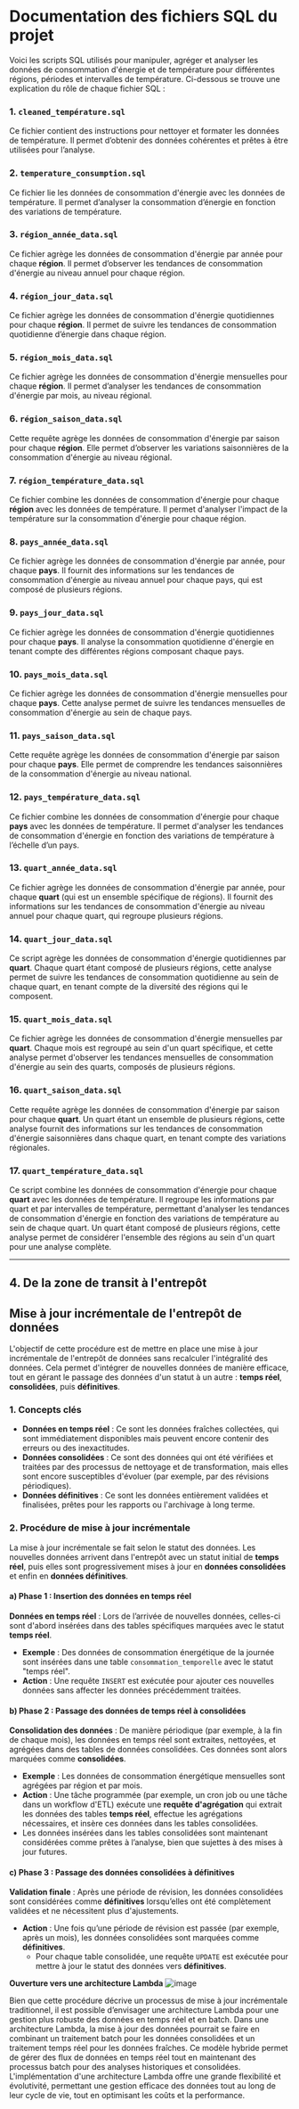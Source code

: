 # Documentation des fichiers SQL du projet

Voici les scripts SQL utilisés pour manipuler, agréger et analyser les données de consommation d'énergie et de température pour différentes régions, périodes et intervalles de température. Ci-dessous se trouve une explication du rôle de chaque fichier SQL :

### 1. `cleaned_température.sql`
Ce fichier contient des instructions pour nettoyer et formater les données de température. Il permet d’obtenir des données cohérentes et prêtes à être utilisées pour l’analyse.

### 2. `temperature_consumption.sql`
Ce fichier lie les données de consommation d'énergie avec les données de température. Il permet d’analyser la consommation d’énergie en fonction des variations de température.

### 3. `région_année_data.sql`
Ce fichier agrège les données de consommation d'énergie par année pour chaque **région**. Il permet d’observer les tendances de consommation d'énergie au niveau annuel pour chaque région.

### 4. `région_jour_data.sql`
Ce fichier agrège les données de consommation d'énergie quotidiennes pour chaque **région**. Il permet de suivre les tendances de consommation quotidienne d’énergie dans chaque région.

### 5. `région_mois_data.sql`
Ce fichier agrège les données de consommation d'énergie mensuelles pour chaque **région**. Il permet d’analyser les tendances de consommation d'énergie par mois, au niveau régional.

### 6. `région_saison_data.sql`
Cette requête agrège les données de consommation d'énergie par saison pour chaque **région**. Elle permet d’observer les variations saisonnières de la consommation d'énergie au niveau régional.

### 7. `région_température_data.sql`
Ce fichier combine les données de consommation d'énergie pour chaque **région** avec les données de température. Il permet d'analyser l'impact de la température sur la consommation d'énergie pour chaque région.

### 8. `pays_année_data.sql`
Ce fichier agrège les données de consommation d'énergie par année, pour chaque **pays**. Il fournit des informations sur les tendances de consommation d'énergie au niveau annuel pour chaque pays, qui est composé de plusieurs régions.

### 9. `pays_jour_data.sql`
Ce fichier agrège les données de consommation d'énergie quotidiennes pour chaque **pays**. Il analyse la consommation quotidienne d'énergie en tenant compte des différentes régions composant chaque pays.

### 10. `pays_mois_data.sql`
Ce fichier agrège les données de consommation d'énergie mensuelles pour chaque **pays**. Cette analyse permet de suivre les tendances mensuelles de consommation d'énergie au sein de chaque pays.

### 11. `pays_saison_data.sql`
Cette requête agrège les données de consommation d'énergie par saison pour chaque **pays**. Elle permet de comprendre les tendances saisonnières de la consommation d'énergie au niveau national.

### 12. `pays_température_data.sql`
Ce fichier combine les données de consommation d'énergie pour chaque **pays** avec les données de température. Il permet d'analyser les tendances de consommation d'énergie en fonction des variations de température à l’échelle d’un pays.

### 13. `quart_année_data.sql`
Ce fichier agrège les données de consommation d'énergie par année, pour chaque **quart** (qui est un ensemble spécifique de régions). Il fournit des informations sur les tendances de consommation d'énergie au niveau annuel pour chaque quart, qui regroupe plusieurs régions.

### 14. `quart_jour_data.sql`
Ce script agrège les données de consommation d'énergie quotidiennes par **quart**. Chaque quart étant composé de plusieurs régions, cette analyse permet de suivre les tendances de consommation quotidienne au sein de chaque quart, en tenant compte de la diversité des régions qui le composent.

### 15. `quart_mois_data.sql`
Ce fichier agrège les données de consommation d'énergie mensuelles par **quart**. Chaque mois est regroupé au sein d'un quart spécifique, et cette analyse permet d'observer les tendances mensuelles de consommation d'énergie au sein des quarts, composés de plusieurs régions.

### 16. `quart_saison_data.sql`
Cette requête agrège les données de consommation d'énergie par saison pour chaque **quart**. Un quart étant un ensemble de plusieurs régions, cette analyse fournit des informations sur les tendances de consommation d'énergie saisonnières dans chaque quart, en tenant compte des variations régionales.

### 17. `quart_température_data.sql`
Ce script combine les données de consommation d'énergie pour chaque **quart** avec les données de température. Il regroupe les informations par quart et par intervalles de température, permettant d'analyser les tendances de consommation d'énergie en fonction des variations de température au sein de chaque quart. Un quart étant composé de plusieurs régions, cette analyse permet de considérer l'ensemble des régions au sein d'un quart pour une analyse complète.

--------------------------------------------------------------------------------------------------------------------------------------------------------------------------------------------------------------------
## 4. De la zone de transit à l'entrepôt
## Mise à jour incrémentale de l'entrepôt de données

L'objectif de cette procédure est de mettre en place une mise à jour incrémentale de l'entrepôt de données sans recalculer l'intégralité des données. Cela permet d'intégrer de nouvelles données de manière efficace, tout en gérant le passage des données d'un statut à un autre : **temps réel**, **consolidées**, puis **définitives**.

### 1. Concepts clés

- **Données en temps réel** : Ce sont les données fraîches collectées, qui sont immédiatement disponibles mais peuvent encore contenir des erreurs ou des inexactitudes.
- **Données consolidées** : Ce sont des données qui ont été vérifiées et traitées par des processus de nettoyage et de transformation, mais elles sont encore susceptibles d'évoluer (par exemple, par des révisions périodiques).
- **Données définitives** : Ce sont les données entièrement validées et finalisées, prêtes pour les rapports ou l'archivage à long terme.

### 2. Procédure de mise à jour incrémentale

La mise à jour incrémentale se fait selon le statut des données. Les nouvelles données arrivent dans l'entrepôt avec un statut initial de **temps réel**, puis elles sont progressivement mises à jour en **données consolidées** et enfin en **données définitives**.

#### a) Phase 1 : Insertion des données en temps réel

**Données en temps réel** : Lors de l’arrivée de nouvelles données, celles-ci sont d'abord insérées dans des tables spécifiques marquées avec le statut **temps réel**.
- **Exemple** : Des données de consommation énergétique de la journée sont insérées dans une table `consommation_temporelle` avec le statut "temps réel".
- **Action** : Une requête `INSERT` est exécutée pour ajouter ces nouvelles données sans affecter les données précédemment traitées.

#### b) Phase 2 : Passage des données de temps réel à consolidées

**Consolidation des données** : De manière périodique (par exemple, à la fin de chaque mois), les données en temps réel sont extraites, nettoyées, et agrégées dans des tables de données consolidées. Ces données sont alors marquées comme **consolidées**.
- **Exemple** : Les données de consommation énergétique mensuelles sont agrégées par région et par mois.
- **Action** : Une tâche programmée (par exemple, un cron job ou une tâche dans un workflow d'ETL) exécute une **requête d'agrégation** qui extrait les données des tables **temps réel**, effectue les agrégations nécessaires, et insère ces données dans les tables consolidées.
- Les données insérées dans les tables consolidées sont maintenant considérées comme prêtes à l’analyse, bien que sujettes à des mises à jour futures.

#### c) Phase 3 : Passage des données consolidées à définitives

**Validation finale** : Après une période de révision, les données consolidées sont considérées comme **définitives** lorsqu’elles ont été complètement validées et ne nécessitent plus d'ajustements.
- **Action** : Une fois qu’une période de révision est passée (par exemple, après un mois), les données consolidées sont marquées comme **définitives**.
  - Pour chaque table consolidée, une requête `UPDATE` est exécutée pour mettre à jour le statut des données vers **définitives**.

**Ouverture vers une architecture Lambda**
![image](https://github.com/user-attachments/assets/132b9cf6-ce8f-4219-8da1-a82c65426210)

Bien que cette procédure décrive un processus de mise à jour incrémentale traditionnel, il est possible d’envisager une architecture Lambda pour une gestion plus robuste des données en temps réel et en batch.
Dans une architecture Lambda, la mise à jour des données pourrait se faire en combinant un traitement batch pour les données consolidées et un traitement temps réel pour les données fraîches. Ce modèle hybride permet de gérer des flux de données en temps réel tout en maintenant des processus batch pour des analyses historiques et consolidées.
L'implémentation d'une architecture Lambda offre une grande flexibilité et évolutivité, permettant une gestion efficace des données tout au long de leur cycle de vie, tout en optimisant les coûts et la performance.





